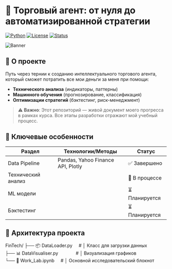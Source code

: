 # 🚀 Торговый агент: от нуля до автоматизированной стратегии

[![Python](https://img.shields.io/badge/Python-3.10%2B-blue?logo=python)](https://www.python.org/)
[![License](https://img.shields.io/badge/License-MIT-green)](https://opensource.org/licenses/MIT)
[![Status](https://img.shields.io/badge/Status-In%20Active%20Development-orange)](https://github.com/yourusername)

![Banner](https://s.yimg.com/hd/cp-video-transcode/prod/2020-04/14/5e962a9f90a80d79a6352abb/5e962a9f90a80d79a6352abc_o_U_v2.jpg) 

## 📌 О проекте
Путь через тернии к созданию интеллектуального торгового агента, который сможет потратить все мои деньги за меня при помощи:
- **Технического анализа** (индикаторы, паттерны)
- **Машинного обучения** (прогнозирование, классификация)
- **Оптимизации стратегий** (бэктестинг, риск-менеджмент)

> ⚠️ **Важно**: Этот репозиторий — живой документ моего прогресса в рамках курса. Все этапы разработки отражают мой учебный процесс.

## 🌟 Ключевые особенности
| Раздел                | Технологии/Методы                          | Статус       |
|-----------------------|--------------------------------------------|--------------|
| Data Pipeline         | Pandas, Yahoo Finance API, Plotly          | ✅ Завершено |
| Технический анализ    |                                            | 🚧 В процессе|
| ML модели             |                                            | ⏳ Планируется|
| Бэктестинг            |                                            | ⏳ Планируется|

## 🧠 Архитектура проекта  
FinTech/
├── 📦 DataLoader.py&nbsp;&nbsp;&nbsp;&nbsp;&nbsp;# │  Класс для загрузки данных  
├── 📊 DataVisualiser.py&nbsp;&nbsp;&nbsp;&nbsp;&nbsp;&nbsp;&nbsp;&nbsp;&nbsp;&nbsp;&nbsp;&nbsp;&nbsp;&nbsp;# │  Визуализация графиков  
└── 🔬 Work_Lab.ipynb&nbsp;&nbsp;&nbsp;&nbsp;&nbsp;# │  Основной исследовательский блокнот  
